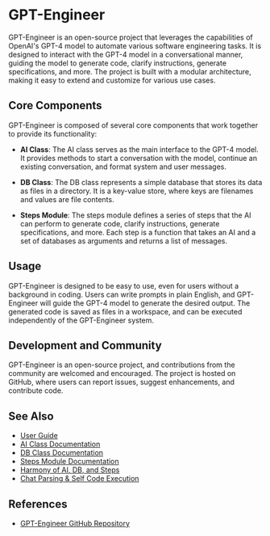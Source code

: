 # GPT-Engineer

GPT-Engineer is an open-source project that leverages the capabilities of OpenAI's GPT-4 model to automate various software engineering tasks. It is designed to interact with the GPT-4 model in a conversational manner, guiding the model to generate code, clarify instructions, generate specifications, and more. The project is built with a modular architecture, making it easy to extend and customize for various use cases.

## Core Components

GPT-Engineer is composed of several core components that work together to provide its functionality:

- **AI Class**: The AI class serves as the main interface to the GPT-4 model. It provides methods to start a conversation with the model, continue an existing conversation, and format system and user messages.

- **DB Class**: The DB class represents a simple database that stores its data as files in a directory. It is a key-value store, where keys are filenames and values are file contents.

- **Steps Module**: The steps module defines a series of steps that the AI can perform to generate code, clarify instructions, generate specifications, and more. Each step is a function that takes an AI and a set of databases as arguments and returns a list of messages.

## Usage

GPT-Engineer is designed to be easy to use, even for users without a background in coding. Users can write prompts in plain English, and GPT-Engineer will guide the GPT-4 model to generate the desired output. The generated code is saved as files in a workspace, and can be executed independently of the GPT-Engineer system.

## Development and Community

GPT-Engineer is an open-source project, and contributions from the community are welcomed and encouraged. The project is hosted on GitHub, where users can report issues, suggest enhancements, and contribute code.

## See Also

- [User Guide](#user-guide)
- [AI Class Documentation](#ai-class)
- [DB Class Documentation](#db-class)
- [Steps Module Documentation](#steps-module)
- [Harmony of AI, DB, and Steps](#harmony-of-ai-db-and-steps)
- [Chat Parsing & Self Code Execution](#chat_to_files.py)

## References

- [GPT-Engineer GitHub Repository](https://github.com/AntonOsika/gpt-engineer)
